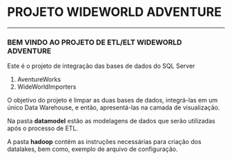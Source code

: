 # PROJETO WIDEWORLD ADVENTURE
_______________________________________________________

### BEM VINDO AO PROJETO DE ETL/ELT WIDEWORLD ADVENTURE

Este é o projeto de integração das bases de dados do SQL Server
1. AventureWorks
2. WideWorldImporters

O objetivo do projeto é limpar as duas bases de dados, integrá-las em um único Data Warehouse, e então, apresentá-las na camada de visualização.

Na pasta **datamodel** estão as modelagens de dados que serão utilizadas após o processo de ETL.

A pasta **hadoop** contém as instruções necessárias para criação dos datalakes, bem como, exemplo de arquivo de configuração.


